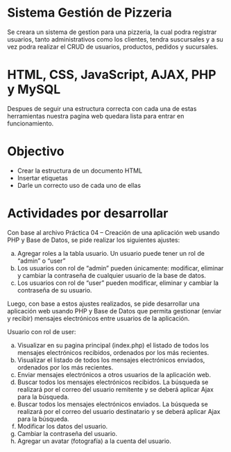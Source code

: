 <h1>Sistema Gestión de Pizzeria</h1>

Se creara un sistema de gestion para una pizzeria, la cual podra registrar usuarios, tanto administrativos como los clientes, tendra suscursales y a su vez podra realizar el CRUD de usuarios, productos, pedidos y sucursales.

# HTML, CSS, JavaScript, AJAX, PHP y MySQL
Despues de seguir una estructura correcta con cada una de estas herramientas nuestra pagina web quedara lista para entrar en funcionamiento.

<h1>Objectivo</h1>

<ul>  
  <li> Crear la estructura de un documento HTML </li>
  <li> Insertar etiquetas </li>
  <li> Darle un correcto uso de cada uno de ellas </li>
</ul>

<h1>Actividades por desarrollar</h1>
<p>Con base al archivo Práctica 04 – Creación de una aplicación web usando PHP y Base de Datos, se pide realizar los siguientes ajustes:</p>

<ol type="a">
  <li>Agregar roles a la tabla usuario. Un usuario puede tener un rol de “admin” o “user”</li>
  <li>Los usuarios con rol de “admin” pueden únicamente: modificar, eliminar y cambiar la contraseña de cualquier usuario de la base de datos.</li>
  <li>Los usuarios con rol de “user” pueden modificar, eliminar y cambiar la contraseña de su usuario.</li>
</ol> 

<p>Luego, con base a estos ajustes realizados, se pide desarrollar una aplicación web usando PHP y Base de Datos que permita gestionar (enviar y recibir) mensajes electrónicos entre usuarios de la aplicación.</p>

<p>Usuario con rol de user:</p>

<ol type="a">
  <li>Visualizar en su pagina principal (index.php) el listado de todos los mensajes electrónicos recibidos, ordenados por los más recientes.</li>
  <li>Visualizar el listado de todos los mensajes electrónicos enviados, ordenados por los más recientes.</li>
  <li>Enviar mensajes electrónicos a otros usuarios de la aplicación web.</li>
  <li>Buscar todos los mensajes electrónicos recibidos. La búsqueda se realizará por el correo del usuario remitente y se deberá aplicar Ajax para la búsqueda.</li>
  <li>Buscar todos los mensajes electrónicos enviados. La búsqueda se realizará por el correo del usuario destinatario y se deberá aplicar Ajax para la búsqueda.</li>
  <li>Modificar los datos del usuario.</li>
  <li>Cambiar la contraseña del usuario.</li>
  <li>Agregar un avatar (fotografía) a la cuenta del usuario.</li>

</ol>









